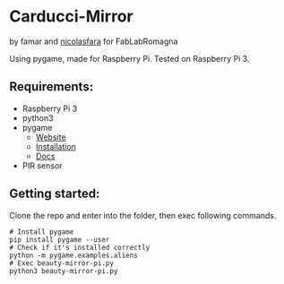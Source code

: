 # Carducci-Mirror

by famar and [nicolasfara](https://github.com/nicolasfara) for FabLabRomagna

Using pygame, made for Raspberry Pi.
Tested on Raspberry Pi 3.

## Requirements:
- Raspberry Pi 3
- python3
- pygame
  - [Website](http://www.pygame.org/wiki/about)
  - [Installation](http://www.pygame.org/wiki/GettingStarted)
  - [Docs](http://www.pygame.org/docs/)
- PIR sensor

## Getting started:

Clone the repo and enter into the folder, then exec following commands.

```shellsession
# Install pygame
pip install pygame --user
# Check if it's installed correctly
python -m pygame.examples.aliens
# Exec beauty-mirror-pi.py
python3 beauty-mirror-pi.py
```
